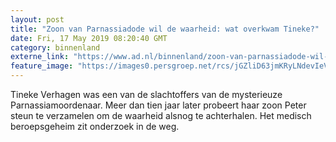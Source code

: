 ```yaml
---
layout: post
title: "Zoon van Parnassiadode wil de waarheid: wat overkwam Tineke?"
date: Fri, 17 May 2019 08:20:40 GMT
category: binnenland
externe_link: "https://www.ad.nl/binnenland/zoon-van-parnassiadode-wil-de-waarheid-wat-overkwam-tineke~a2dd3789/"
feature_image: "https://images0.persgroep.net/rcs/jGZliD63jmKRyLNdevIeVsIwQM8/diocontent/148528693/_fitwidth/400/?appId=21791a8992982cd8da851550a453bd7f&quality=0.7"
---
```


Tineke Verhagen was een van de slachtoffers van de mysterieuze Parnassiamoordenaar. Meer dan tien jaar later probeert haar zoon Peter steun te verzamelen om de waarheid alsnog te achterhalen. Het medisch beroepsgeheim zit onderzoek in de weg.
